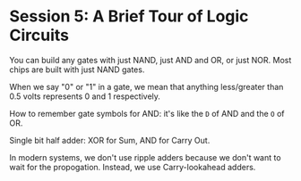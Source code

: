 # Session 5: A Brief Tour of Logic Circuits

You can build any gates with just NAND, just AND and OR, or just NOR. Most chips are built with just NAND gates.

When we say "0" or "1" in a gate, we mean that anything less/greater than 0.5 volts represents 0 and 1 respectively.

How to remember gate symbols for AND: it's like the `D` of AND and the `O` of OR.

Single bit half adder: XOR for Sum, AND for Carry Out.

In modern systems, we don't use ripple adders because we don't want to wait for the propogation. Instead, we use Carry-lookahead adders.

